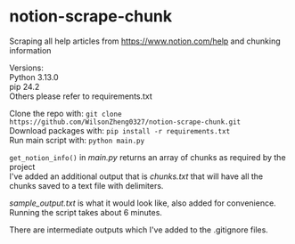 # notion-scrape-chunk
Scraping all help articles from https://www.notion.com/help and chunking information

Versions:\
Python 3.13.0\
pip 24.2\
Others please refer to requirements.txt

Clone the repo with: ```git clone https://github.com/WilsonZheng0327/notion-scrape-chunk.git```\
Download packages with: ```pip install -r requirements.txt```\
Run main script with: ```python main.py```

```get_notion_info()``` in *main.py* returns an array of chunks as required by the project\
I've added an additional output that is *chunks.txt* that will have all the chunks saved to a text file with delimiters.

*sample_output.txt* is what it would look like, also added for convenience. Running the script takes about 6 minutes.

There are intermediate outputs which I've added to the .gitignore files.
